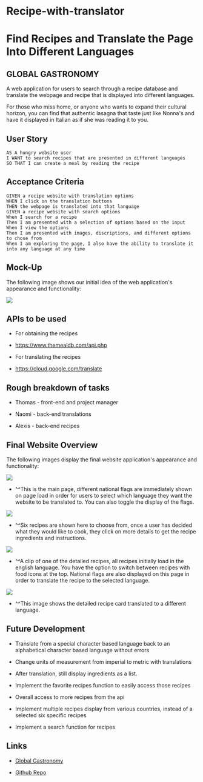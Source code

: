 # Recipe-with-translator

# Find Recipes and Translate the Page Into Different Languages 
 

## GLOBAL GASTRONOMY
A web application for users to search through a recipe database and translate the webpage and recipe that is displayed into different languages.  

For those who miss home, or anyone who wants to expand their cultural horizon, you can find that authentic lasagna that taste just like Nonna's and have it displayed in Italian as if she was reading it to you. 


## User Story
```
AS A hungry website user
I WANT to search recipes that are presented in different languages 
SO THAT I can create a meal by reading the recipe
```

## Acceptance Criteria
```
GIVEN a recipe website with translation options
WHEN I click on the translation buttons
THEN the webpage is translated into that language
GIVEN a recipe website with search options
When I search for a recipe
Then I am presented with a selection of options based on the input
When I view the options
Then I am presented with images, discriptions, and different options to chose from
When I am exploring the page, I also have the ability to translate it into any language at any time 
```
## Mock-Up

The following image shows our initial idea of the web application's appearance and functionality:

<img src="assets/images/mockup.JPG"> 

## APIs to be used

* For obtaining the recipes

* https://www.themealdb.com/api.php

* For translating the recipes

* https://cloud.google.com/translate
 


## Rough breakdown of tasks 

* Thomas - front-end and project manager

* Naomi - back-end translations

* Alexis - back-end recipes

## Final Website Overview

The following images display the final website application's appearance and functionality:

<img src="assets/images/final-clip-1.JPG">

* ^^This is the main page, different national flags are immediately shown on page load in order for users to select which language they want the website to be translated to. You can also toggle the display of the flags. 

<img src="assets/images/final-clip-2.JPG">

* ^^Six recipes are shown here to choose from, once a user has decided what they would like to cook, they click on more details to get the recipe ingredients and instructions. 

<img src="assets/images/final-clip-3.JPG">

* ^^A clip of one of the detailed recipes, all recipes initially load in the english language. You have the option to switch between recipes with food icons at the top. National flags are also displayed on this page in order to translate the recipe to the selected language.

<img src="assets/images/final-clip-4.JPG">

 * ^^This image shows the detailed recipe card translated to a different language.

 ## Future Development
 
 * Translate from a special character based language back to an alphabetical character based language without errors

 * Change units of measurement from imperial to metric with translations

 * After translation, still display ingredients as a list.

 * Implement the favorite recipes function to easily access those recipes

 * Overall access to more recipes from the api

 * Implement multiple recipes display from various countries, instead of a selected six specific recipes

 * Implement a search function for recipes

 ## Links
  
  * <a href="https://tmaxey201.github.io/Recipe-with-translator/index.html">Global Gastronomy</a>

  * <a href="https://github.com/Tmaxey201/Recipe-with-translator"> Github Repo</a>


